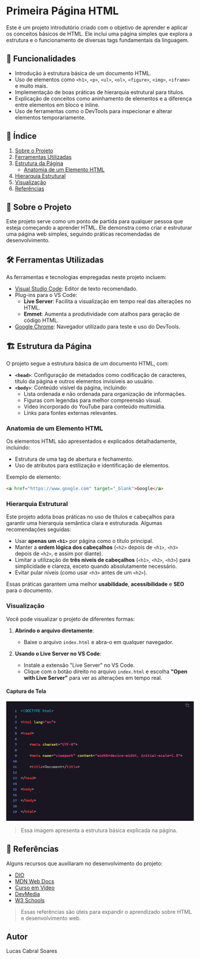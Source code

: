 # Primeira Página HTML

Este é um projeto introdutório criado com o objetivo de aprender e aplicar os conceitos básicos de HTML. Ele inclui uma página simples que explora a estrutura e o funcionamento de diversas tags fundamentais da linguagem.


## 🌟 Funcionalidades

- Introdução à estrutura básica de um documento HTML.
- Uso de elementos como `<h1>`, `<p>`, `<ul>`, `<ol>`, `<figure>`, `<img>`, `<iframe>` e muito mais.
- Implementação de boas práticas de hierarquia estrutural para títulos.
- Explicação de conceitos como aninhamento de elementos e a diferença entre elementos em bloco e inline.
- Uso de ferramentas como o DevTools para inspecionar e alterar elementos temporariamente.


## 📜 Índice

1. [Sobre o Projeto](#sobre-o-projeto)
2. [Ferramentas Utilizadas](#ferramentas-utilizadas)
3. [Estrutura da Página](#estrutura-da-pagina)
   - [Anatomia de um Elemento HTML](#anatomia-de-um-elemento-html)
4. [Hierarquia Estrutural](#hierarquia-estrutural)
5. [Visualização](#visualizacao)
6. [Referências](#referencias)


## 📝 Sobre o Projeto

Este projeto serve como um ponto de partida para qualquer pessoa que esteja começando a aprender HTML. Ele demonstra como criar e estruturar uma página web simples, seguindo práticas recomendadas de desenvolvimento.


## 🛠 Ferramentas Utilizadas

As ferramentas e tecnologias empregadas neste projeto incluem:

- [Visual Studio Code](https://code.visualstudio.com/): Editor de texto recomendado.
- Plug-ins para o VS Code:
  - **Live Server**: Facilita a visualização em tempo real das alterações no HTML.
  - **Emmet**: Aumenta a produtividade com atalhos para geração de código HTML.
- [Google Chrome](https://www.google.com/chrome/): Navegador utilizado para teste e uso do DevTools.


## 🏗 Estrutura da Página

O projeto segue a estrutura básica de um documento HTML, com:

- **`<head>`**: Configuração de metadados como codificação de caracteres, título da página e outros elementos invisíveis ao usuário.
- **`<body>`**: Conteúdo visível da página, incluindo:
  - Lista ordenada e não ordenada para organização de informações.
  - Figuras com legendas para melhor compreensão visual.
  - Vídeo incorporado do YouTube para conteúdo multimídia.
  - Links para fontes externas relevantes.

### Anatomia de um Elemento HTML
Os elementos HTML são apresentados e explicados detalhadamente, incluindo:

- Estrutura de uma tag de abertura e fechamento.
- Uso de atributos para estilização e identificação de elementos.

Exemplo de elemento:
```html
<a href="https://www.google.com" target="_blank">Google</a>
```

### Hierarquia Estrutural

Este projeto adota boas práticas no uso de títulos e cabeçalhos para garantir uma hierarquia semântica clara e estruturada. Algumas recomendações seguidas:

- Usar **apenas um `<h1>`** por página como o título principal.
- Manter a **ordem lógica dos cabeçalhos** (`<h2>` depois de `<h1>`, `<h3>` depois de `<h2>`, e assim por diante).
- Limitar a utilização de **três níveis de cabeçalhos** (`<h1>`, `<h2>`, `<h3>`) para simplicidade e clareza, exceto quando absolutamente necessário.
- Evitar pular níveis (como usar `<h3>` antes de um `<h2>`).

Essas práticas garantem uma melhor **usabilidade**, **acessibilidade** e **SEO** para o documento.

### Visualização

Você pode visualizar o projeto de diferentes formas:

1. **Abrindo o arquivo diretamente**:
   - Baixe o arquivo `index.html` e abra-o em qualquer navegador.

2. **Usando o Live Server no VS Code**:
   - Instale a extensão "Live Server" no VS Code.
   - Clique com o botão direito no arquivo `index.html` e escolha **"Open with Live Server"** para ver as alterações em tempo real.

#### Captura de Tela
![Estrutura Básica HTML](imagens/estrutura-HTML.png)

> Essa imagem apresenta a estrutura básica explicada na página.


## 📖 Referências

Alguns recursos que auxiliaram no desenvolvimento do projeto:

<ul>
    <li><a href="https://www.dio.me/" target="_blank">DIO</a></li>
    <li><a href="https://developer.mozilla.org/pt-BR/docs/Web/HTML" target="_blank">MDN Web Docs</a></li>
    <li><a href="https://www.youtube.com/c/CursoemV%C3%ADdeo" target="_blank">Curso em Vídeo</a></li>
    <li><a href="https://www.devmedia.com.br/html-basico-codigos-html/16596" target="_blank">DevMedia</a></li>
    <li><a href="https://www.w3schools.com/" target="_blank">W3 Schools</a></li>
</ul>


> Essas referências são úteis para expandir o aprendizado sobre HTML e desenvolvimento web.

## Autor

Lucas Cabral Soares


